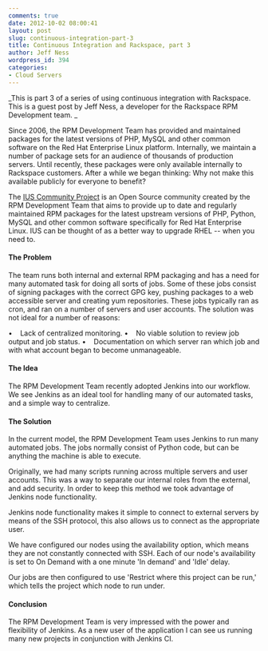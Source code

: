 ```yaml
---
comments: true
date: 2012-10-02 08:00:41
layout: post
slug: continuous-integration-part-3
title: Continuous Integration and Rackspace, part 3
author: Jeff Ness
wordpress_id: 394
categories:
- Cloud Servers
---
```


_This is part 3 of a series of using continuous integration with Rackspace. This is a guest post by Jeff Ness, a developer for the Rackspace RPM Development team.
_

Since 2006, the RPM Development Team has provided and maintained packages for the latest versions of PHP, MySQL and other common software on the Red Hat Enterprise Linux platform. Internally, we maintain a number of package sets for an audience of thousands of production servers. Until recently, these packages were only available internally to Rackspace customers. After a while we began thinking: Why not make this available publicly for everyone to benefit?

The [IUS Community Project](http://iuscommunity.org) is an Open Source community created by the RPM Development Team that aims to provide up to date and regularly maintained RPM packages for the latest upstream versions of PHP, Python, MySQL and other common software specifically for Red Hat Enterprise Linux. IUS can be thought of as a better way to upgrade RHEL -- when you need to.
<!-- more -->

#### The Problem


The team runs both internal and external RPM packaging and has a need for many automated task for doing all sorts of jobs. Some of these jobs consist of signing packages with the correct GPG key, pushing packages to a web accessible server and creating yum repositories. These jobs typically ran as cron, and ran on a number of servers and user accounts. The solution was not ideal for a number of reasons:

•    Lack of centralized monitoring.
•    No viable solution to review job output and job status.
•    Documentation on which server ran which job and with what account began to become unmanageable.


#### The Idea


The RPM Development Team recently adopted Jenkins into our workflow. We see Jenkins as an ideal tool for handling many of our automated tasks, and a simple way to centralize.


#### The Solution


In the current model, the RPM Development Team uses Jenkins to run many automated jobs. The jobs normally consist of Python code, but can be anything the machine is able to execute.

Originally, we had many scripts running across multiple servers and user accounts. This was a way to separate our internal roles from the external, and add security. In order to keep this method we took advantage of Jenkins node functionality.

Jenkins node functionality makes it simple to connect to external servers by means of the SSH protocol, this also allows us to connect as the appropriate user.

We have configured our nodes using the availability option, which means they are not constantly connected with SSH. Each of our node's availability is set to On Demand with a one minute 'In demand' and 'Idle' delay.

Our jobs are then configured to use 'Restrict where this project can be run,' which tells the project which node to run under.


#### Conclusion


The RPM Development Team is very impressed with the power and flexibility of Jenkins. As a new user of the application I can see us running many new projects in conjunction with Jenkins CI.
